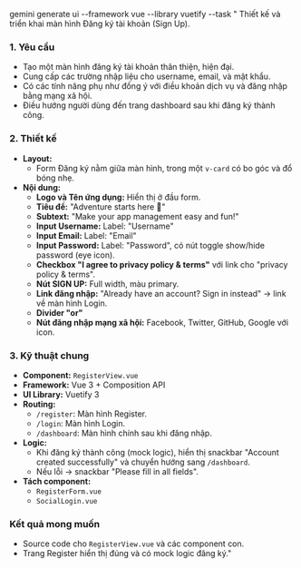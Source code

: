 gemini generate ui --framework vue --library vuetify --task "
Thiết kế và triển khai màn hình Đăng ký tài khoản (Sign Up).

### 1. Yêu cầu
- Tạo một màn hình đăng ký tài khoản thân thiện, hiện đại.
- Cung cấp các trường nhập liệu cho username, email, và mật khẩu.
- Có các tính năng phụ như đồng ý với điều khoản dịch vụ và đăng nhập bằng mạng xã hội.
- Điều hướng người dùng đến trang dashboard sau khi đăng ký thành công.

### 2. Thiết kế
- **Layout:**
  - Form Đăng ký nằm giữa màn hình, trong một `v-card` có bo góc và đổ bóng nhẹ.
- **Nội dung:**
  - **Logo và Tên ứng dụng:** Hiển thị ở đầu form.
  - **Tiêu đề:** "Adventure starts here 🚀"
  - **Subtext:** "Make your app management easy and fun!"
  - **Input Username:** Label: "Username"
  - **Input Email:** Label: "Email"
  - **Input Password:** Label: "Password", có nút toggle show/hide password (eye icon).
  - **Checkbox "I agree to privacy policy & terms"** với link cho "privacy policy & terms".
  - **Nút SIGN UP:** Full width, màu primary.
  - **Link đăng nhập:** "Already have an account? Sign in instead" → link về màn hình Login.
  - **Divider "or"**
  - **Nút đăng nhập mạng xã hội:** Facebook, Twitter, GitHub, Google với icon.

### 3. Kỹ thuật chung
- **Component:** `RegisterView.vue`
- **Framework:** Vue 3 + Composition API
- **UI Library:** Vuetify 3
- **Routing:**
  - `/register`: Màn hình Register.
  - `/login`: Màn hình Login.
  - `/dashboard`: Màn hình chính sau khi đăng nhập.
- **Logic:**
  - Khi đăng ký thành công (mock logic), hiển thị snackbar "Account created successfully" và chuyển hướng sang `/dashboard`.
  - Nếu lỗi → snackbar "Please fill in all fields".
- **Tách component:**
  - `RegisterForm.vue`
  - `SocialLogin.vue`

### Kết quả mong muốn
- Source code cho `RegisterView.vue` và các component con.
- Trang Register hiển thị đúng và có mock logic đăng ký."